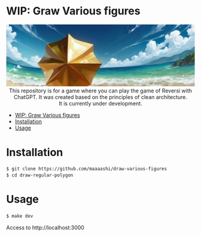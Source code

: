 # WIP: Graw Various figures

<div><img src="./docs/main.png" /></div>

<div align="center">This repository is for a game where you can play the game of Reversi with ChatGPT. It was created based on the principles of clean architecture.</div>
<div align="center">It is currently under development.</div>

- [WIP: Graw Various figures](#wip-graw-various-figures)
- [Installation](#installation)
- [Usage](#usage)

# Installation

```bash
$ git clone https://github.com/maaaashi/draw-various-figures
$ cd draw-regular-polygon
```

# Usage

```bash
$ make dev
```

Access to http://localhost:3000

<!-- # Test

```bash
# Run test
$ npm run test:watch
``` -->
